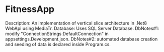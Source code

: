 FitnessApp 
===============================

Description: An implementation of vertical slice architecture in .Net8 WebApi using MediaTr.
Database: Uses SQL Server Database. 
 DbNotes#1: modify "ConnectionStrings:DefaultConnection" in appsettings.Development.json.
 DbNotes#2: automated database creation and seeding of data is declared inside Program.cs.
